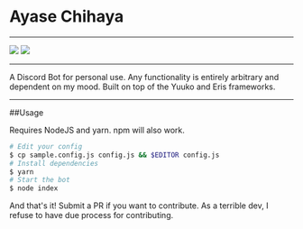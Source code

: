 # Ayase Chihaya

***

[![](https://david-dm.org/JoseiToAoiTori/AyaseChihaya.svg)](https://david-dm.org/JoseiToAoiTori/AyaseChihaya) ![](https://badgen.net/npm/node/next)

***

A Discord Bot for personal use. Any functionality is entirely arbitrary and dependent on my mood. Built on top of the Yuuko and Eris frameworks.

***

##Usage

Requires NodeJS and yarn. npm will also work.

```bash
# Edit your config
$ cp sample.config.js config.js && $EDITOR config.js
# Install dependencies
$ yarn
# Start the bot
$ node index
```

And that's it! Submit a PR if you want to contribute. As a terrible dev, I refuse to have due process for contributing.
